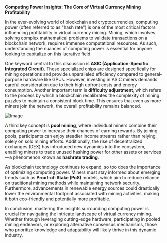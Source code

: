 **Computing Power Insights: The Core of Virtual Currency Mining Profitability**

In the ever-evolving world of blockchain and cryptocurrencies, computing power (often referred to as "hash rate") is one of the most critical factors influencing profitability in virtual currency mining. Mining, which involves solving complex mathematical problems to validate transactions on a blockchain network, requires immense computational resources. As such, understanding the nuances of computing power is essential for anyone looking to capitalize on this lucrative field.

One keyword central to this discussion is **ASIC (Application-Specific Integrated Circuit)**. These specialized chips are designed specifically for mining operations and provide unparalleled efficiency compared to general-purpose hardware like GPUs. However, investing in ASIC miners demands careful consideration due to their high upfront costs and energy consumption. Another important term is **difficulty adjustment**, which refers to the process by which a blockchain recalibrates the complexity of mining puzzles to maintain a consistent block time. This ensures that even as more miners join the network, the overall profitability remains balanced.

![Image](https://github.com/user-attachments/assets/31692037-0104-4703-abd1-696b6a7dd41b)

A third key concept is **pool mining**, where individual miners combine their computing power to increase their chances of earning rewards. By joining pools, participants can enjoy steadier income streams rather than relying solely on solo mining efforts. Additionally, the rise of decentralized exchanges (DEX) has introduced new dynamics into the ecosystem, enabling miners to trade unused hashing power for other assets or services—a phenomenon known as **hashrate trading**.

As blockchain technology continues to expand, so too does the importance of optimizing computing power. Miners must stay informed about emerging trends such as **Proof-of-Stake (PoS)** models, which aim to reduce reliance on traditional mining methods while maintaining network security. Furthermore, advancements in renewable energy sources could drastically lower the environmental footprint associated with mining activities, making it both eco-friendly and potentially more profitable.

In conclusion, mastering the insights surrounding computing power is crucial for navigating the intricate landscape of virtual currency mining. Whether through leveraging cutting-edge hardware, participating in pooled mining endeavors, or exploring alternative consensus mechanisms, those who prioritize knowledge and adaptability will likely thrive in this dynamic industry.